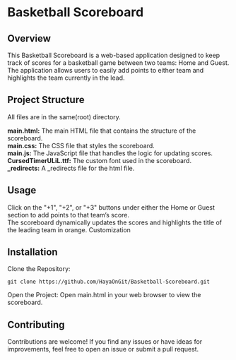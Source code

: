 #  Basketball Scoreboard
## Overview

This Basketball Scoreboard is a web-based application designed to keep track of scores for a basketball game between two teams: Home and Guest. The application allows users to easily add points to either team and highlights the team currently in the lead.

## Project Structure
All files are in the same(root) directory.

**main.html:** The main HTML file that contains the structure of the scoreboard.</br>
**main.css:** The CSS file that styles the scoreboard.</br>
**main.js:** The JavaScript file that handles the logic for updating scores.</br>
**CursedTimerULiL.ttf:** The custom font used in the scoreboard.</br>
**_redirects:** A _redirects file for the html file.</br>

## Usage

Click on the "+1", "+2", or "+3" buttons under either the Home or Guest section to add points to that team’s score.</br>
The scoreboard dynamically updates the scores and highlights the title of the leading team in orange.
Customization

## Installation

Clone the Repository:
```
git clone https://github.com/HayaOnGit/Basketball-Scoreboard.git
```

Open the Project:
Open main.html in your web browser to view the scoreboard.

## Contributing

Contributions are welcome! If you find any issues or have ideas for improvements, feel free to open an issue or submit a pull request.
